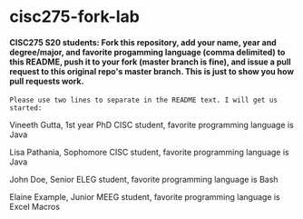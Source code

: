 # cisc275-fork-lab

#### CISC275 S20 students: Fork this repository, add your name, year and degree/major, and favorite progamming language (comma delimited) to this README, push it to your fork (master branch is fine), and issue a pull request to this original repo's master branch. This is just to show you how pull requests work.

```Please use two lines to separate in the README text. I will get us started:```

Vineeth Gutta, 1st year PhD CISC student, favorite programming language is Java

Lisa Pathania, Sophomore CISC student, favorite programming language is Java

John Doe, Senior ELEG student, favorite programming language is Bash

Elaine Example, Junior MEEG student, favorite programming language is Excel Macros
